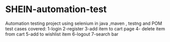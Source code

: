 # SHEIN-automation-test
Automation testing project using selenium in java ,maven , testng and POM test cases covered: 1-login 2-register 3-add item to cart page 4- delete item from cart 5-add to wishlist item 6-logout 7-search bar
